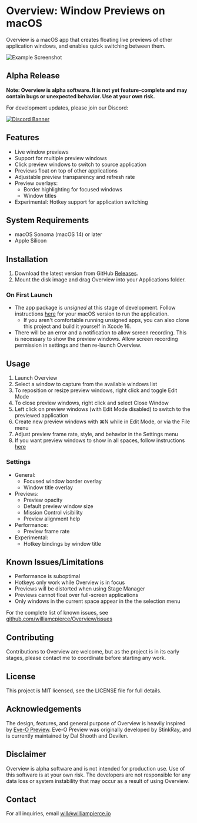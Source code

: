 # Overview: Window Previews on macOS

Overview is a macOS app that creates floating live previews of other application windows, and enables quick switching between them.

![Example Screenshot](https://downloads.williampierce.io/GitHub.jpg)

## Alpha Release

**Note: Overview is alpha software. It is not yet feature-complete and may contain bugs or unexpected behavior. Use at your own risk.**

For development updates, please join our Discord:

[![Discord Banner](https://discord.com/api/guilds/1295309622445473865/widget.png?style=banner2)](https://discord.gg/ZFXK5txaVh)

## Features

- Live window previews
- Support for multiple preview windows
- Click preview windows to switch to source application
- Previews float on top of other applications
- Adjustable preview transparency and refresh rate
- Preview overlays:
  - Border highlighting for focused windows
  - Window titles
- Experimental: Hotkey support for application switching

## System Requirements

- macOS Sonoma (macOS 14) or later
- Apple Silicon

## Installation

1. Download the latest version from GitHub [Releases](https://github.com/williamcpierce/Overview/releases).
2. Mount the disk image and drag Overview into your Applications folder.

### On First Launch
- The app package is *unsigned* at this stage of development. Follow instructions [here](https://support.apple.com/guide/mac-help/open-a-mac-app-from-an-unknown-developer-mh40616/mac) for your macOS version to run the application.
  - If you aren't comfortable running unsigned apps, you can also clone this project and build it yourself in Xcode 16. 
- There will be an error and a notification to allow screen recording. This is necessary to show the preview windows. Allow screen recording permission in settings and then re-launch Overview. 

## Usage

1. Launch Overview
2. Select a window to capture from the available windows list
3. To reposition or resize preview windows, right click and toggle Edit Mode
4. To close preview windows, right click and select Close Window
5. Left click on preview windows (with Edit Mode disabled) to switch to the previewed application
6. Create new preview windows with ⌘N while in Edit Mode, or via the File menu
7. Adjust preview frame rate, style, and behavior in the Settings menu
8. If you want preview windows to show in all spaces, follow instructions [here](https://support.apple.com/guide/mac-help/work-in-multiple-spaces-mh14112/mac#:~:text=On%20your%20Mac%2C%20Control%2Dclick,app%20opens%20in%20every%20space.)

### Settings

- General:
  - Focused window border overlay
  - Window title overlay
- Previews: 
  - Preview opacity
  - Default preview window size
  - Mission Control visibility
  - Preview alignment help
- Performance:
  - Preview frame rate
- Experimental:
  - Hotkey bindings by window title

## Known Issues/Limitations

- Performance is suboptimal
- Hotkeys only work while Overview is in focus
- Previews will be distorted when using Stage Manager
- Previews cannot float over full-screen applications
- Only windows in the current space appear in the the selection menu

For the complete list of known issues, see [github.com/williamcpierce/Overview/issues](https://github.com/williamcpierce/Overview/issues?q=is%3Aopen+is%3Aissue+label%3Abug)

## Contributing

Contributions to Overview are welcome, but as the project is in its early stages, please contact me to coordinate before starting any work.

## License

This project is MIT licensed, see the LICENSE file for full details. 

## Acknowledgements

The design, features, and general purpose of Overview is heavily inspired by [Eve-O Preview](https://github.com/Proopai/eve-o-preview). 
Eve-O Preview was originally developed by StinkRay, and is currently maintained by Dal Shooth and Devilen. 

## Disclaimer

Overview is alpha software and is not intended for production use. Use of this software is at your own risk. The developers are not responsible for any data loss or system instability that may occur as a result of using Overview.

## Contact

For all inquiries, email will@williampierce.io
